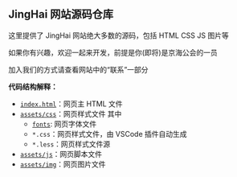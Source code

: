 ## JingHai 网站源码仓库

这里提供了 JingHai 网站绝大多数的源码，包括 HTML CSS JS 图片等

如果你有兴趣，欢迎一起来开发，前提是你(即将)是京海公会的一员

加入我们的方式请查看网站中的“联系”一部分

**代码结构解释：**

- [`index.html`](blob/main/index.html)：网页主 HTML 文件
- [`assets/css`](blob/main/assets/css)：网页样式文件
    其中
    - [`fonts`](/blob/main/assets/css/fonts): 网页字体文件
    - `*.css`：网页样式文件，由 VSCode 插件自动生成
    - `*.less`：网页样式文件源
- [`assets/js`](blob/main/assets/js)：网页脚本文件
- [`assets/img`](blob/main/assets/img)：网页图片文件
